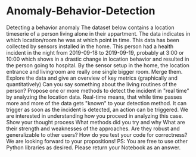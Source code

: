 # Anomaly-Behavior-Detection
Detecting a behavior anomaly  The dataset below contains a location timeserie of a person living alone in their appartment. The data indicates in which location/room he was at which point in time. This data has been collected by sensors installed in the home. This person had a health incident in the night from 2019-09-18 to 2019-09-19, probably at 3:00 or 10:00 which shows in a drastic change in location behavior and resulted in the person going to hospital.      By the sensor setup in the home, the location entrance and livingroom are really one single bigger room. Merge them.     Explore the data and give an overview of key metrics (graphically and quantitatively)     Can you say something about the living routines of the person?  Propose one or more methods to detect the incident in "real time" by analyzing the location data. Real-time means, that while time passes more and more of the data gets "known" to your detection method. It can trigger as soon as the incident is detected, an action can be triggered.  We are interested in understanding how you proceed in analyzing this case.      Show your thought process     What methods did you try and why     What are their strength and weaknesses of the approaches. Are they robust and generalizable to other users?     How do you test your code for correctness?  We are looking forward to your propositions!  PS: You are free to use other Python libraries as desired. Please return your Notebook as an answer.
